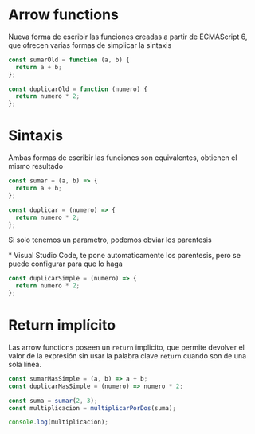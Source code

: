 # Arrow functions

Nueva forma de escribir las funciones creadas a partir de ECMAScript 6, que ofrecen varias formas de simplicar la sintaxis

```js
const sumarOld = function (a, b) {
  return a + b;
};

const duplicarOld = function (numero) {
  return numero * 2;
};
```

# Sintaxis

Ambas formas de escribir las funciones son equivalentes, obtienen el mismo resultado

```js
const sumar = (a, b) => {
  return a + b;
};

const duplicar = (numero) => {
  return numero * 2;
};
```

Si solo tenemos un parametro, podemos obviar los parentesis

\* Visual Studio Code, te pone automaticamente los parentesis, pero se puede configurar para que lo haga

```js
const duplicarSimple = (numero) => {
  return numero * 2;
};
```

# Return implícito

Las arrow functions poseen un `return` implicito, que permite devolver el valor de la expresión sin usar la palabra clave `return` cuando son de una sola línea.

```js
const sumarMasSimple = (a, b) => a + b;
const duplicarMasSimple = (numero) => numero * 2;

const suma = sumar(2, 3);
const multiplicacion = multiplicarPorDos(suma);

console.log(multiplicacion);
```
